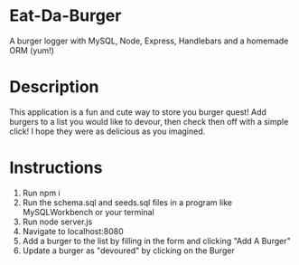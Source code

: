 # Eat-Da-Burger
A burger logger with MySQL, Node, Express, Handlebars and a homemade ORM (yum!)

<h1>Description</h1>
This application is a fun and cute way to store you burger quest! Add burgers to a list you would like to devour, then check then off with a simple click! I hope they were as delicious as you imagined.

<h1>Instructions</h1>

<ol>
<li>Run npm i</li>
<li>Run the schema.sql and seeds.sql files in a program like MySQLWorkbench or your terminal</li>
<li>Run node server.js</li>
<li>Navigate to localhost:8080</li>
<li>Add a burger to the list by filling in the form and clicking "Add A Burger"</li>
<li>Update a burger as "devoured" by clicking on the Burger</li>
</ol>

